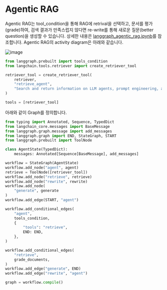 # Agentic RAG

Agentic RAG는 tool_condition을 통해 RAG에 retrival을 선택하고, 문서를 평가(grade)하여, 검색 결과가 만족스럽지 않다면 re-write를 통해 새로운 질문(better question)을 생성할 수 있습니다. 상세한 내용은 [langgraph_agentic_rag.ipynb](https://github.com/langchain-ai/langgraph/blob/main/examples/rag/langgraph_agentic_rag.ipynb)를 참조합니다. Agentic RAG의 activity diagram은 아래와 같습니다. 

![image](https://github.com/user-attachments/assets/a7371a2e-59b6-4806-a2e4-14bf75560cb1)

```python
from langgraph.prebuilt import tools_condition
from langchain.tools.retriever import create_retriever_tool

retriever_tool = create_retriever_tool(
    retriever,
    "retrieve_agent",
    "Search and return information on LLM agents, prompt engineering, and adversarial attacks on LLMs.",
)

tools = [retriever_tool]
```

아래와 같이 Graph를 정의합니다. 

```python
from typing import Annotated, Sequence, TypedDict
from langchain_core.messages import BaseMessage
from langgraph.graph.message import add_messages
from langgraph.graph import END, StateGraph, START
from langgraph.prebuilt import ToolNode

class AgentState(TypedDict):
    messages: Annotated[Sequence[BaseMessage], add_messages]

workflow = StateGraph(AgentState)
workflow.add_node("agent", agent)
retrieve = ToolNode([retriever_tool])
workflow.add_node("retrieve", retrieve)
workflow.add_node("rewrite", rewrite)
workflow.add_node(
    "generate", generate
)  
workflow.add_edge(START, "agent")

workflow.add_conditional_edges(
    "agent",
    tools_condition,
    {
        "tools": "retrieve",
        END: END,
    },
)

workflow.add_conditional_edges(
    "retrieve",
    grade_documents,
)
workflow.add_edge("generate", END)
workflow.add_edge("rewrite", "agent")

graph = workflow.compile()
```

